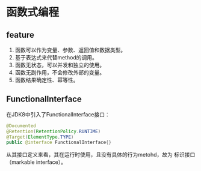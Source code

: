 # 函数式编程

## feature

1. 函数可以作为变量、参数、返回值和数据类型。
2. 基于表达式来代替method的调用。
3. 函数无状态，可以并发和独立的使用。
4. 函数无副作用，不会修改外部的变量。
5. 函数结果确定性、幂等性。

## FunctionalInterface

在JDK8中引入了FunctionalInterface接口：

```java
@Documented
@Retention(RetentionPolicy.RUNTIME)
@Target(ElementType.TYPE)
public @interface FunctionalInterface{}
```

从其接口定义来看，其在运行时使用，且没有具体的行为metohd，故为 标识接口（markable interface）。